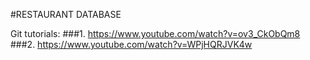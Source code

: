 #RESTAURANT DATABASE

Git tutorials:
###1. https://www.youtube.com/watch?v=ov3_CkObQm8
###2. https://www.youtube.com/watch?v=WPjHQRJVK4w
